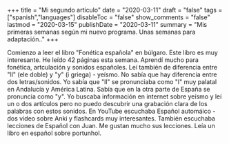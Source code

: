 +++
title = "Mi segundo artículo"
date = "2020-03-11"
draft = "false"
tags = ["spanish","languages"]
disableToc = "false"
show_comments = "false"
lastmod = "2020-03-15"
publishDate = "2020-03-11"
summary = "Mis primeras semanas según mi nuevo programa. Unas semanas para adaptación.."
+++

Comienzo a leer el libro "Fonética española" en búlgaro. Este libro es muy interesante. He leído 42 páginas esta semana. Aprendí mucho para fonética, artculación y sonidos españoles. Leí también de diferencia entre "ll" (ele doble) y "y" (i griega) - yeísmo. No sabía que hay diferencia entre dos letras/sonidos. Yo sabía que "ll" se pronunciaba como "l" muy palatal en Andalucía y América Latina. Sabía que en la otra parte de España se pronuncia como "y". Yo buscaba información en internet sobre yeísmo y leí un o dos artículos pero no puedo descubrir una grabación clara de los palabras con estos sonidos. En YouTube escuchaba Español automáico - dos video sobre Anki y flashcards muy interesantes. También escuchaba lecciones de Español con Juan. Me gustan mucho sus lecciones. Leía un libro en español sobre portunhol. 
